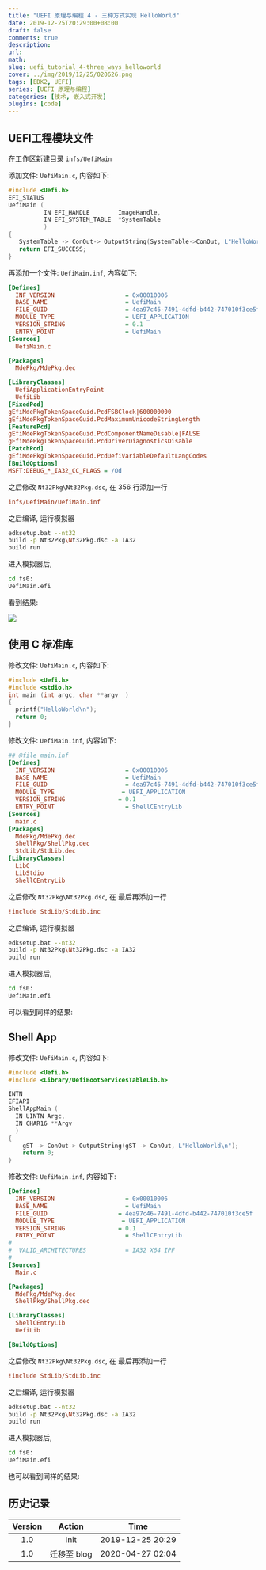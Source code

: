 ```yaml
---
title: "UEFI 原理与编程 4 - 三种方式实现 HelloWorld"
date: 2019-12-25T20:29:00+08:00
draft: false
comments: true
description: 
url:
math:
slug: uefi_tutorial_4-three_ways_helloworld
cover: ../img/2019/12/25/020626.png
tags: [EDK2, UEFI]
series: [UEFI 原理与编程]
categories: [技术, 嵌入式开发]
plugins: [code]
---
```


## UEFI工程模块文件

在工作区新建目录 `infs/UefiMain`

添加文件: `UefiMain.c`, 内容如下:

```c
#include <Uefi.h>
EFI_STATUS
UefiMain (
          IN EFI_HANDLE        ImageHandle,
          IN EFI_SYSTEM_TABLE  *SystemTable
          )
{
   SystemTable -> ConOut-> OutputString(SystemTable->ConOut, L"HelloWorld\n"); 
   return EFI_SUCCESS;
}
```

再添加一个文件: `UefiMain.inf`, 内容如下:

```ini
[Defines]
  INF_VERSION                    = 0x00010006
  BASE_NAME                      = UefiMain 
  FILE_GUID                      = 4ea97c46-7491-4dfd-b442-747010f3ce5f
  MODULE_TYPE                    = UEFI_APPLICATION
  VERSION_STRING                 = 0.1
  ENTRY_POINT                    = UefiMain 
[Sources]
  UefiMain.c

[Packages]
  MdePkg/MdePkg.dec

[LibraryClasses]   
  UefiApplicationEntryPoint
  UefiLib
[FixedPcd]
gEfiMdePkgTokenSpaceGuid.PcdFSBClock|600000000
gEfiMdePkgTokenSpaceGuid.PcdMaximumUnicodeStringLength
[FeaturePcd]
gEfiMdePkgTokenSpaceGuid.PcdComponentNameDisable|FALSE
gEfiMdePkgTokenSpaceGuid.PcdDriverDiagnosticsDisable
[PatchPcd]
gEfiMdePkgTokenSpaceGuid.PcdUefiVariableDefaultLangCodes
[BuildOptions]  
MSFT:DEBUG_*_IA32_CC_FLAGS = /Od
```

之后修改 `Nt32Pkg\Nt32Pkg.dsc`, 在 356 行添加一行

```ini
infs/UefiMain/UefiMain.inf
```

之后编译, 运行模拟器
```bash
edksetup.bat --nt32
build -p Nt32Pkg\Nt32Pkg.dsc -a IA32
build run
```

进入模拟器后, 

```sh
cd fs0:
UefiMain.efi
```

看到结果:

![](../img/2019/12/25/020626.png)

## 使用 C 标准库

修改文件: `UefiMain.c`, 内容如下:

```c
#include <Uefi.h>
#include <stdio.h>
int main (int argc, char **argv  )
{
  printf("HelloWorld\n"); 
  return 0;
}
```

修改文件: `UefiMain.inf`, 内容如下:

```ini
## @file main.inf
[Defines]
  INF_VERSION                    = 0x00010006
  BASE_NAME                      = UefiMain
  FILE_GUID                      = 4ea97c46-7491-4dfd-b442-747010f3ce5f
  MODULE_TYPE                   = UEFI_APPLICATION
  VERSION_STRING               = 0.1
  ENTRY_POINT                    = ShellCEntryLib 
[Sources]
  main.c
[Packages]
  MdePkg/MdePkg.dec
  ShellPkg/ShellPkg.dec
  StdLib/StdLib.dec
[LibraryClasses]   
  LibC
  LibStdio
  ShellCEntryLib

```

之后修改 `Nt32Pkg\Nt32Pkg.dsc`, 在 最后再添加一行

```ini
!include StdLib/StdLib.inc
```

之后编译, 运行模拟器

```sh
edksetup.bat --nt32
build -p Nt32Pkg\Nt32Pkg.dsc -a IA32
build run
```

进入模拟器后, 

```sh
cd fs0:
UefiMain.efi
```

可以看到同样的结果:


## Shell App

修改文件: `UefiMain.c`, 内容如下:

```c
#include <Uefi.h>
#include <Library/UefiBootServicesTableLib.h>

INTN
EFIAPI
ShellAppMain (
  IN UINTN Argc,
  IN CHAR16 **Argv
  )
{
	gST -> ConOut-> OutputString(gST -> ConOut, L"HelloWorld\n"); 
	return 0;
}

```

修改文件: `UefiMain.inf`, 内容如下:

```ini
[Defines]
  INF_VERSION                    = 0x00010006
  BASE_NAME                      = UefiMain
  FILE_GUID                    = 4ea97c46-7491-4dfd-b442-747010f3ce5f
  MODULE_TYPE                   = UEFI_APPLICATION
  VERSION_STRING               = 0.1
  ENTRY_POINT                    = ShellCEntryLib
#
#  VALID_ARCHITECTURES           = IA32 X64 IPF
#
[Sources]
  Main.c

[Packages]
  MdePkg/MdePkg.dec
  ShellPkg/ShellPkg.dec

[LibraryClasses]   
  ShellCEntryLib
  UefiLib

[BuildOptions]  
```

之后修改 `Nt32Pkg\Nt32Pkg.dsc`, 在 最后再添加一行

```ini
!include StdLib/StdLib.inc
```

之后编译, 运行模拟器

```sh
edksetup.bat --nt32
build -p Nt32Pkg\Nt32Pkg.dsc -a IA32
build run
```

进入模拟器后, 

```sh
cd fs0:
UefiMain.efi
```

也可以看到同样的结果:


## 历史记录

|Version| Action|Time|
|:-------:|:--------:|:-----------:|
|1.0|Init|2019-12-25 20:29|
|1.0|迁移至 blog|2020-04-27 02:04|
